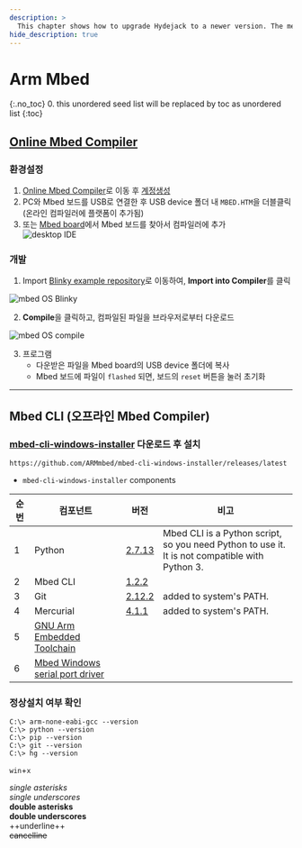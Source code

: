 ```yaml
---
description: >
  This chapter shows how to upgrade Hydejack to a newer version. The method depends on how you've installed Hydejack.
hide_description: true
---
```


# Arm Mbed

{:.no_toc}
0. this unordered seed list will be replaced by toc as unordered list
{:toc}

## [Online Mbed Compiler](https://os.mbed.com/)
### 환경설정 
1. [Online Mbed Compiler](https://os.mbed.com/)로 이동 후 [계정생성](https://os.mbed.com/account/signup/)
2. PC와 Mbed 보드를 USB로 연결한 후 USB device 폴더 내 `MBED.HTM`을 더블클릭 (온라인 컴파일러에 플랫폼이 추가됨)
3. 또는 [Mbed board](https://os.mbed.com/platforms)에서 Mbed 보드를 찾아서 컴파일러에 추가  
  ![desktop IDE](https://s3-us-west-2.amazonaws.com/mbed-os-docs-images/add_to_compiler.png)

### 개발  
1. Import
  [Blinky example repository](https://os.mbed.com/teams/mbed-os-examples/code/mbed-os-example-blinky/)로 이동하여, **Import into Compiler**를 클릭  

  ![mbed OS Blinky](https://s3-us-west-2.amazonaws.com/mbed-os-docs-images/import_into_compiler.png) 


2. **Compile**을 클릭하고, 컴파일된 파일을 브라우저로부터 다운로드  
   
  ![mbed OS compile](https://s3-us-west-2.amazonaws.com/mbed-os-docs-images/online_compile_button.png)  


3. 프로그램
   * 다운받은 파일을 Mbed board의 USB device 폴더에 복사
   * Mbed 보드에 파일이 `flashed` 되면, 보드의 `reset` 버튼을 눌러 초기화 

---

## Mbed CLI (오프라인 Mbed Compiler)
### [mbed-cli-windows-installer](https://github.com/ARMmbed/mbed-cli-windows-installer/releases/latest) 다운로드 후 설치  
   `https://github.com/ARMmbed/mbed-cli-windows-installer/releases/latest`

  * `mbed-cli-windows-installer` components  
   
  순번|컴포넌트|버전|비고
  ---|---|---|---
  1|Python|[2.7.13](https://www.python.org/downloads/release/python-2713/)|Mbed CLI is a Python script, so you need Python to use it. <BR>It is not compatible with Python 3.
  2|Mbed CLI|[1.2.2](https://github.com/ARMmbed/mbed-cli)|
  3|Git|[2.12.2](https://git-scm.com/)|added to system's PATH.
  4|Mercurial|[4.1.1](https://www.mercurial-scm.org/)|added to system's PATH.
  5|[GNU Arm Embedded Toolchain](https://developer.arm.com/open-source/gnu-toolchain/gnu-rm/downloads)||
  6|[Mbed Windows serial port driver](https://os.mbed.com/docs/v5.9/tutorials/windows-serial-driver.html)||

### 정상설치 여부 확인
   
```shell
C:\> arm-none-eabi-gcc --version
C:\> python --version
C:\> pip --version
C:\> git --version
C:\> hg --version
```
`win`+`x`

*single asterisks*  
_single underscores_  
**double asterisks**  
__double underscores__  
++underline++  
~~cancelline~~  
